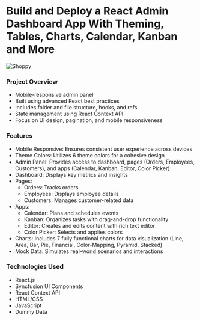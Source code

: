 # Build and Deploy a React Admin Dashboard App With Theming, Tables, Charts, Calendar, Kanban and More
![Shoppy](https://i.ibb.co/W6g39w3/image.png)

### 
### 

### Project Overview
- Mobile-responsive admin panel
- Built using advanced React best practices
- Includes folder and file structure, hooks, and refs
- State management using React Context API
- Focus on UI design, pagination, and mobile responsiveness

### Features
- Mobile Responsive: Ensures consistent user experience across devices
- Theme Colors: Utilizes 6 theme colors for a cohesive design
- Admin Panel: Provides access to dashboard, pages (Orders, Employees, Customers), and apps (Calendar, Kanban, Editor, Color Picker)
- Dashboard: Displays key metrics and insights
- Pages:
  - Orders: Tracks orders
  - Employees: Displays employee details
  - Customers: Manages customer-related data
- Apps:
  - Calendar: Plans and schedules events
  - Kanban: Organizes tasks with drag-and-drop functionality
  - Editor: Creates and edits content with rich text editor
  - Color Picker: Selects and applies colors
- Charts: Includes 7 fully functional charts for data visualization (Line, Area, Bar, Pie, Financial, Color-Mapping, Pyramid, Stacked)
- Mock Data: Simulates real-world scenarios and interactions

### Technologies Used
- React.js
- Syncfusion UI Components
- React Context API
- HTML/CSS
- JavaScript
- Dummy Data
